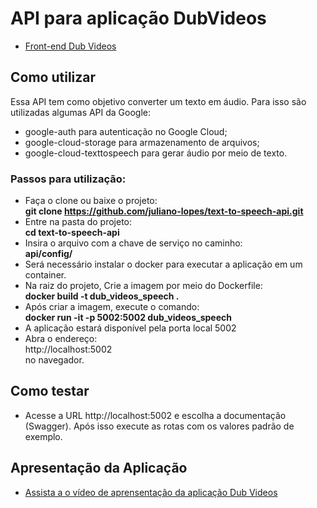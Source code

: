 # API para aplicação DubVideos
* [Front-end Dub Videos](https://github.com/juliano-lopes/dub-videos-front-end)
## Como utilizar
Essa API tem como objetivo converter um texto em áudio. Para isso são utilizadas algumas API da Google:
* google-auth para autenticação no Google Cloud;
* google-cloud-storage para armazenamento de arquivos;
* google-cloud-texttospeech para gerar áudio por meio de texto.
### Passos para utilização:
* Faça o clone ou baixe o projeto:  
**git clone https://github.com/juliano-lopes/text-to-speech-api.git**  
* Entre na pasta do projeto:  
**cd text-to-speech-api**
* Insira o arquivo com a chave de serviço no caminho:  
**api/config/**
* Será necessário instalar o docker para executar a aplicação em um container.
* Na raiz do projeto, Crie a imagem por meio do Dockerfile:  
**docker build -t dub_videos_speech .**  
* Após criar a imagem, execute o comando:  
**docker run -it -p 5002:5002 dub_videos_speech**  
* A aplicação estará disponível pela porta local 5002
* Abra o endereço:  
http://localhost:5002   
no navegador.  

 ## Como testar
* Acesse a URL http://localhost:5002 e escolha a documentação (Swagger). Após isso execute as rotas com os valores padrão de exemplo.

## Apresentação da Aplicação
* [Assista a o vídeo de aprensentação da aplicação Dub Videos](https://youtu.be/tfAVGTcRtCA)